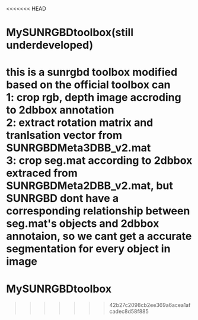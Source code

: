 <<<<<<< HEAD
# MySUNRGBDtoolbox(still underdeveloped)


this is a sunrgbd toolbox modified based on the official toolbox can  
1: crop rgb, depth image accroding to 2dbbox annotation  
2: extract rotation matrix and tranlsation vector from SUNRGBDMeta3DBB_v2.mat  
3: crop seg.mat according to 2dbbox extraced from SUNRGBDMeta2DBB_v2.mat, but SUNRGBD dont have a corresponding relationship   between seg.mat's objects and 2dbbox annotaion, so we cant get a accurate segmentation for every object in image  
=======
# MySUNRGBDtoolbox
>>>>>>> 42b27c2098cb2ee369a6acea1afcadec8d58f885
